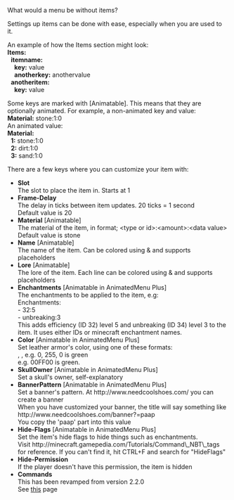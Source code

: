 What would a menu be without items?

Settings up items can be done with ease, especially when you are used to it.

An example of how the Items section might look:<br/>
<b>Items:</b><br/>
&nbsp;&nbsp;<b>itemname:</b><br/>
&nbsp;&nbsp;&nbsp;&nbsp;<b>key:</b> value<br/>
&nbsp;&nbsp;&nbsp;&nbsp;<b>anotherkey:</b> anothervalue<br/>
&nbsp;&nbsp;<b>anotheritem:</b><br/>
&nbsp;&nbsp;&nbsp;&nbsp;<b>key:</b> value

Some keys are marked with [Animatable]. This means that they are optionally animated. For example, a non-animated key and value:<br/>
<b>Material:</b> stone:1:0<br/>
An animated value:<br/>
<b>Material:</b><br/>
&nbsp;&nbsp;<b>1:</b> stone:1:0<br/>
&nbsp;&nbsp;<b>2:</b> dirt:1:0<br/>
&nbsp;&nbsp;<b>3:</b> sand:1:0<br/>
  

There are a few keys where you can customize your item with:
<ul>
  <li>
    <b>Slot</b><br/>
    The slot to place the item in. Starts at 1
  </li>
  <li>
    <b>Frame-Delay</b><br/>
    The delay in ticks between item updates.
    20 ticks = 1 second<br/>
    Default value is 20
  </li>
  <li>
    <b>Material</b> [Animatable]<br/>
    The material of the item, in format;
    &lt;type or id&gt;:&lt;amount&gt;:&lt;data value&gt;<br/>
    Default value is stone
  </li>
  <li>
    <b>Name</b> [Animatable]<br/>
    The name of the item. Can be colored using & and supports placeholders
  </li>
  <li>
    <b>Lore</b> [Animatable]<br/>
    The lore of the item. Each line can be colored using & and supports placeholders
  </li>
  <li>
    <b>Enchantments</b> [Animatable in AnimatedMenu Plus]<br/>
    The enchantments to be applied to the item, e.g:<br/>
    Enchantments:<br/>
    - 32:5<br/>
    - unbreaking:3<br/>
    This adds efficiency (ID 32) level 5 and unbreaking (ID 34) level 3 to the item. It uses either IDs or minecraft enchantment names.
  </li>
  <li>
  	<b>Color</b> [Animatable in AnimatedMenu Plus]</br>
  	Set leather armor's color, using one of these formats:<br/>
  	<red>, <green>, <blue> e.g. 0, 255, 0 is green<br/>
  	<hex color> e.g. 00FF00 is green.
  </li>
  <li>
  	<b>SkullOwner</b> [Animatable in AnimatedMenu Plus]</br>
  	Set a skull's owner, self-explanatory
  </li>
  <li>
  	<b>BannerPattern</b> [Animatable in AnimatedMenu Plus]</br>
  	Set a banner's pattern. At http://www.needcoolshoes.com/ you can create a banner</br>
  	When you have customized your banner, the title will say something like http://www.needcoolshoes.com/banner?=paap<br/>
  	You copy the 'paap' part into this value
  </li>
  <li>
  	<b>Hide-Flags</b> [Animatable in AnimatedMenu Plus]</br>
  	Set the item's hide flags to hide things such as enchantments.<br/>
  	Visit http://minecraft.gamepedia.com/Tutorials/Command\_NBT\_tags for reference. If you can't find it, hit CTRL+F and search for "HideFlags"
  </li>
  <li>
    <b>Hide-Permission</b><br/>
    If the player doesn't have this permission, the item is hidden
  </li>
  <li>
    <b>Commands</b><br/>
    This has been revamped from version 2.2.0<br/>
    See <a href="https://github.com/megamichiel/AnimatedMenu/blob/master/tutorials/Setting%20up%20item%20commands.md">this</a> page
  </li>
</ul>